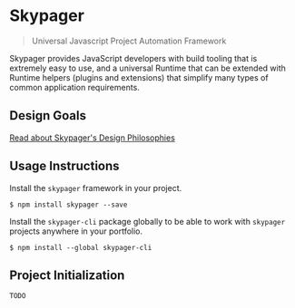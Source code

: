 # Skypager
> Universal Javascript Project Automation Framework

Skypager provides JavaScript developers with build tooling that is extremely easy to use, and a universal Runtime that can be extended with Runtime helpers (plugins and extensions) that simplify many types of common application requirements.

## Design Goals

[Read about Skypager's Design Philosophies](src/design-goals/REAMDE.md)

## Usage Instructions

Install the `skypager` framework in your project.

```shell
$ npm install skypager --save
```

Install the `skypager-cli` package globally to be able to work with `skypager` projects anywhere in your portfolio.

```shell
$ npm install --global skypager-cli
```

## Project Initialization

`TODO`
